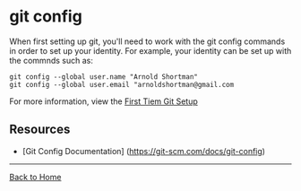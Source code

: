# git config
When first setting up git, you'll need to work with the git config commands in order to set up your identity.
For example, your identity can be set up with the commnds such as:
```
git config --global user.name "Arnold Shortman"
git config --global user.email "arnoldshortman@gmail.com
```
For more information, view the [First Tiem Git Setup](https://git-scm.com/book/en/v2/Getting-Started-First-Time-Git-Setup)
## Resources 
- [Git Config Documentation] (https://git-scm.com/docs/git-config)
---
[Back to Home](../README.MD)
